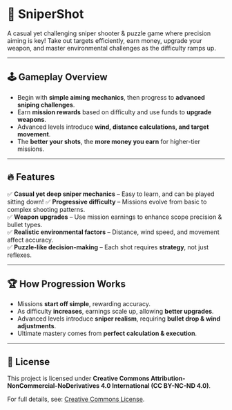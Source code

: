 # 🎯 SniperShot
A casual yet challenging sniper shooter & puzzle game where precision aiming is key! Take out targets efficiently, earn money, upgrade your weapon, and master environmental challenges as the difficulty ramps up.

---

## 🕹 Gameplay Overview
- Begin with **simple aiming mechanics**, then progress to **advanced sniping challenges**.
- Earn **mission rewards** based on difficulty and use funds to **upgrade weapons**.
- Advanced levels introduce **wind, distance calculations, and target movement**.
- The **better your shots**, the **more money you earn** for higher-tier missions.

---

## 🔥 Features
✅ **Casual yet deep sniper mechanics** – Easy to learn, and can be played sitting down!
✅ **Progressive difficulty** – Missions evolve from basic to complex shooting patterns.  
✅ **Weapon upgrades** – Use mission earnings to enhance scope precision & bullet types.  
✅ **Realistic environmental factors** – Distance, wind speed, and movement affect accuracy.  
✅ **Puzzle-like decision-making** – Each shot requires **strategy**, not just reflexes.  

---

## 🏆 How Progression Works
- Missions **start off simple**, rewarding accuracy.
- As difficulty **increases**, earnings scale up, allowing **better upgrades**.
- Advanced levels introduce **sniper realism**, requiring **bullet drop & wind adjustments**.
- Ultimate mastery comes from **perfect calculation & execution**.

---

## 📜 License
This project is licensed under **Creative Commons Attribution-NonCommercial-NoDerivatives 4.0 International (CC BY-NC-ND 4.0)**.

For full details, see: [Creative Commons License](https://creativecommons.org/licenses/by-nc-nd/4.0/).
